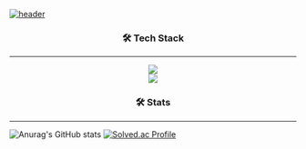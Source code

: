 <!-- [![header](https://capsule-render.vercel.app/api?type=waving&color=auto&height=300&section=header&text=)](#) -->
[![header](https://capsule-render.vercel.app/api?type=waving&color=auto&height=100&section=header&text=)](#)

<h3 align="center">🛠 Tech Stack </h3>
<hr>

<p align="center">
  <a href="https://skillicons.dev">
    <img src="https://skillicons.dev/icons?i=java,spring,mysql,redis,docker" />
  </a>
  <br>
  <a href="https://skillicons.dev">
    <img src="https://skillicons.dev/icons?i=git,obsidian,linux" />
  </a>
</p>

<h3 align="center">🛠 Stats </h3>
<hr>

![Anurag's GitHub stats](https://github-readme-stats.vercel.app/api?username=jki12&show_icons=true&theme=light)
[![Solved.ac Profile](http://mazassumnida.wtf/api/v2/generate_badge?boj=gro0t1)](https://solved.ac/gro0t1/)
